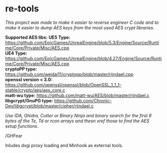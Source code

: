 # re-tools

*This project was made to make it easier to reverse engineer C code and to make it easier to dump AES keys from the most used AES crypt libraries.*

**Supported AES libs:**
**UE5 Type:** https://github.com/EpicGames/UnrealEngine/blob/5.3/Engine/Source/Runtime/Core/Private/Misc/AES.cpp <br>
**UE4 Type:** https://github.com/EpicGames/UnrealEngine/blob/4.27/Engine/Source/Runtime/Core/Private/Misc/AES.cpp <br>
**cryptoPP type:** https://github.com/weidai11/cryptopp/blob/master/rijndael.cpp <br>
**openssl version < 3.0:** https://github.com/openssl/openssl/blob/OpenSSL_1_1_1-stable/crypto/aes/aes_core.c <br>
**matt-wu type:** https://github.com/matt-wu/AES/blob/master/rijndael.c <br>
**libgcrypt/GnuPG type:** https://github.com/Chronic-Dev/libgcrypt/blob/master/cipher/rijndael.c <br>

*Use IDA, Ghidra, Cutter or Binary Ninja and binary search for the first 8 bytes of the Te, Td or rcon arrays and thesn xref those to find the AES setup functions.*

/GHFear


Inludes dxgi proxy loading and Minhook as external tools.

